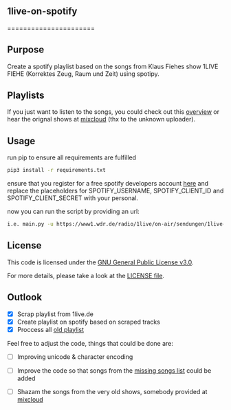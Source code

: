 ## 1live-on-spotify
======================
 
## Purpose
Create a spotify playlist based on the songs from Klaus Fiehes show 1LIVE FIEHE (Korrektes Zeug, Raum und Zeit) using spotipy.

## Playlists
If you just want to listen to the songs, you could check out this [overview](https://spotify.hofa.biz) or hear the orignal shows at [mixcloud](https://www.mixcloud.com/EinsliveFiehe/) (thx to the unknown uploader).

## Usage
run pip to ensure all requirements are fulfilled
 
```bash
pip3 install -r requirements.txt
```
ensure that you register for a free spotify developers account [here](https://developer.spotify.com/)
and replace the placeholders for SPOTIFY_USERNAME, SPOTIFY_CLIENT_ID and SPOTIFY_CLIENT_SECRET with your personal.

now you can run the script by providing an url:
```bash
i.e. main.py -u https://www1.wdr.de/radio/1live/on-air/sendungen/1live-fiehe/index.html
```

## License
This code is licensed under the [GNU General Public License v3.0](https://choosealicense.com/licenses/gpl-3.0/). <p>
For more details, please take a look at the [LICENSE file](https://github.com/argv1/1live-on-spotify/blob/main/LICENSE).

## Outlook
- [x] Scrap playlist from 1live.de
- [x] Create playlist on spotify based on scraped tracks
- [x] Proccess all [old playlist](http://www.apage4u.de/music/playlist_fiehe.php)

Feel free to adjust the code, things that could be done are:
- [ ] Improving unicode & character encoding
- [ ] Improve the code so that songs from the [missing songs list](https://github.com/argv1/1live-on-spotify/blob/main/missing-tracks.txt) could be added
- [ ] Shazam the songs from the very old shows, somebody provided at [mixcloud](https://www.mixcloud.com/EinsliveFiehe/)



